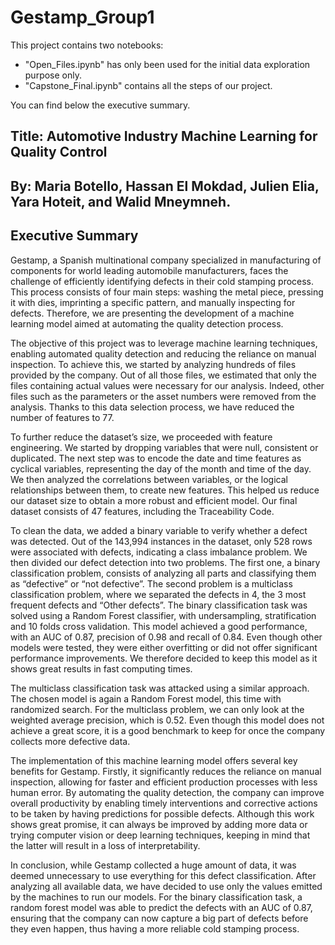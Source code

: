 # Gestamp_Group1

This project contains two notebooks:
- "Open_Files.ipynb" has only been used for the initial data exploration purpose only. 
- "Capstone_Final.ipynb" contains all the steps of our project.

You can find below the executive summary.

## Title: Automotive Industry Machine Learning for Quality Control

## By: Maria Botello, Hassan El Mokdad, Julien Elia, Yara Hoteit, and Walid Mneymneh.

## Executive Summary 

Gestamp, a Spanish multinational company specialized in manufacturing of components for world leading automobile manufacturers, faces the challenge of efficiently identifying defects in their cold stamping process. This process consists of four main steps: washing the metal piece, pressing it with dies, imprinting a specific pattern, and manually inspecting for defects. Therefore, we are presenting the development of a machine learning model aimed at automating the quality detection process.

The objective of this project was to leverage machine learning techniques, enabling automated quality detection and reducing the reliance on manual inspection. To achieve this, we started by analyzing hundreds of files provided by the company. Out of all those files, we estimated that only the files containing actual values were necessary for our analysis. Indeed, other files such as the parameters or the asset numbers were removed from the analysis. Thanks to this data selection process, we have reduced the number of features to 77. 

To further reduce the dataset’s size, we proceeded with feature engineering. We started by dropping variables that were null, consistent or duplicated. The next step was to encode the date and time features as cyclical variables, representing the day of the month and time of the day. We then analyzed the correlations between variables, or the logical relationships between them, to create new features. This helped us reduce our dataset size to obtain a more robust and efficient model. Our final dataset consists of 47 features, including the Traceability Code. 

To clean the data, we added a binary variable to verify whether a defect was detected. Out of the 143,994 instances in the dataset, only 528 rows were associated with defects, indicating a class imbalance problem. We then divided our defect detection into two problems. The first one, a binary classification problem, consists of analyzing all parts and classifying them as “defective” or “not defective”. The second problem is a multiclass classification problem, where we separated the defects in 4, the 3 most frequent defects and “Other defects”. 
The binary classification task was solved using a Random Forest classifier, with undersampling, stratification and 10 folds cross validation. This model achieved a good performance, with an AUC of 0.87, precision of 0.98 and recall of 0.84. Even though other models were tested, they were either overfitting or did not offer significant performance improvements. We therefore decided to keep this model as it shows great results in fast computing times.

The multiclass classification task was attacked using a similar approach. The chosen model is again a Random Forest model, this time with randomized search. For the multiclass problem, we can only look at the weighted average precision, which is 0.52. Even though this model does not achieve a great score, it is a good benchmark to keep for once the company collects more defective data.

The implementation of this machine learning model offers several key benefits for Gestamp. Firstly, it significantly reduces the reliance on manual inspection, allowing for faster and  efficient production processes with less human error. By automating the quality detection, the company can improve overall productivity by enabling timely interventions and corrective actions to be taken by having predictions for possible defects. Although this work shows great promise, it can always be improved by adding more data or trying computer vision or deep learning techniques, keeping in mind that the latter will result in a loss of interpretability.

In conclusion, while Gestamp collected a huge amount of data, it was deemed unnecessary to use everything for this defect classification. After analyzing all available data, we have decided to use only the values emitted by the machines to run our models. For the binary classification task, a random forest model was able to predict the defects with an AUC of 0.87, ensuring that the company can now capture a big part of defects before they even happen, thus having a more reliable cold stamping process. 
